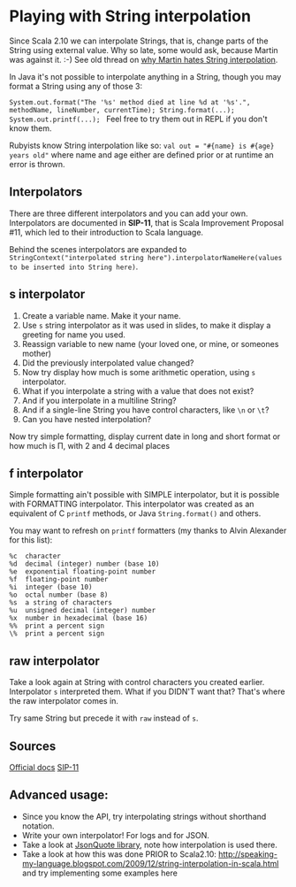 # Playing with String interpolation

Since Scala 2.10 we can interpolate Strings, that is, change parts of the String using external value. Why so late, some would ask, because Martin was against it. :-)
See old thread on [why Martin hates String interpolation](http://www.scala-lang.org/old/node/2025).

In Java it's not possible to interpolate anything in a String, though you may format a String using any of those 3:

`System.out.format("The '%s' method died at line %d at '%s'.", methodName, lineNumber, currentTime);
String.format(...);
System.out.printf(...);
`
Feel free to try them out in REPL if you don't know them.

Rubyists know String interpolation like so:
`val out = "#{name} is #{age} years old"`
where name and age either are defined prior or at runtime an error is thrown.

## Interpolators
There are three different interpolators and you can add your own.
Interpolators are documented in **SIP-11**, that is Scala Improvement Proposal #11, which led to their introduction to Scala language.

Behind the scenes interpolators are expanded to `StringContext("interpolated string here").interpolatorNameHere(values to be inserted into String here)`.

## s interpolator

1. Create a variable name. Make it your name. 
2. Use `s` string interpolator as it was used in slides, to make it display a greeting for name you used. 
3. Reassign variable to new name (your loved one, or mine, or someones mother)
4. Did the previously interpolated value changed?
5. Now try display how much is some arithmetic operation, using `s` interpolator.
6. What if you interpolate a string with a value that does not exist?
7. And if you interpolate in a multiline String?
8. And if a single-line String you have control characters, like `\n` or `\t`?
9. Can you have nested interpolation?

Now try simple formatting, display current date in long and short format or how much is Π, with 2 and 4 decimal places

## f interpolator

Simple formatting ain't possible with SIMPLE interpolator, but it is possible with FORMATTING interpolator.
This interpolator was created as an equivalent of C `printf` methods, or Java `String.format()` and others.

You may want to refresh on `printf` formatters (my thanks to Alvin Alexander for this list):

    %c  character
    %d  decimal (integer) number (base 10)
    %e  exponential floating-point number
    %f  floating-point number
    %i  integer (base 10)
    %o  octal number (base 8)
    %s  a string of characters
    %u  unsigned decimal (integer) number
    %x  number in hexadecimal (base 16)
    %%  print a percent sign
    \%  print a percent sign

## raw interpolator

Take a look again at String with control characters you created earlier. Interpolator `s` interpreted them. What if you DIDN'T want that?
That's where the raw interpolator comes in.

Try same String but precede it with `raw` instead of `s`.

## Sources

[Official docs](http://docs.scala-lang.org/overviews/core/string-interpolation.html)
[SIP-11](http://docs.scala-lang.org/sips/completed/string-interpolation.html)


## Advanced usage:

* Since you know the API, try interpolating strings without shorthand notation.
* Write your own interpolator! For logs and for JSON.
* Take a look at [JsonQuote library](https://github.com/maffoo/jsonquote), note how interpolation is used there.
* Take a look at how this was done PRIOR to Scala2.10: http://speaking-my-language.blogspot.com/2009/12/string-interpolation-in-scala.html and try implementing some examples here

